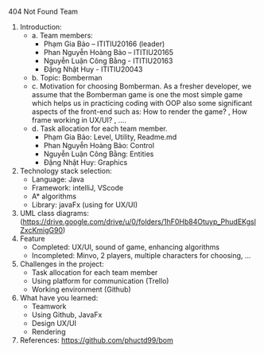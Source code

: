 404 Not Found Team
1.	Introduction:
	- a.	Team members: 
		-	Phạm Gia Bảo – ITITIU20166 (leader)
		-	Phan Nguyễn Hoàng Bảo – ITITIU20165
		-	Nguyễn Luận Công Bằng - ITITIU20163
		-	Đặng Nhật Huy - ITITIU20043
	- b.	Topic: Bomberman
	- c.	Motivation for choosing Bomberman.
		As a fresher developer, we assume that the Bomberman game is one the most simple game which helps us in practicing coding with OOP also some significant aspects of the front-end such as: How to render the game? , How frame working in UX/UI? , ….
	- d.	Task allocation for each team member.
		-	Phạm Gia Bảo: Level, Utility, Readme.md
		-	Phan Nguyễn Hoàng Bảo: Control
		-	Nguyễn Luận Công Bằng: Entities
		-	Đặng Nhật Huy: Graphics
2.	Technology stack selection:
	-	Language: Java
	-	Framework: intelliJ, VScode
	-	A* algorithms
	-	Library: javaFx (using for UX/UI)
3.	UML class diagrams:(https://drive.google.com/drive/u/0/folders/1hF0Hb84Otuyp_PhudEKgslZxcKmigG90)
4.	Feature 
	-    Completed: UX/UI, sound of game, enhancing algorithms 
	-	Incompleted: Minvo, 2 players, multiple characters for choosing, …
5.	Challenges in the project:
	-	Task allocation for each team member
	-	Using platform for communication (Trello)  
	-	Working environment (Github) 
6.	What have you learned: 
	-	Teamwork 
	-	Using Github, JavaFx
	-	Design UX/UI 
	-	Rendering
7.	References: 
     https://github.com/phuctd99/bom

